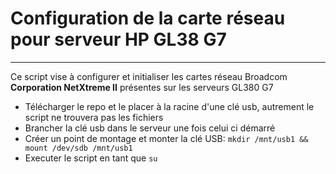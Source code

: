 # Configuration de la carte réseau pour serveur HP GL38 G7
----
Ce script vise à configurer et initialiser les cartes réseau Broadcom **Corporation NetXtreme II** présentes sur les serveurs GL380 G7

* Télécharger le repo et le placer à la racine d'une clé usb, autrement le script ne trouvera pas les fichiers
* Brancher la clé usb dans le serveur une fois celui ci démarré
* Créer un point de montage et monter la clé USB: `mkdir /mnt/usb1 && mount /dev/sdb /mnt/usb1`
* Executer le script en tant que `su`